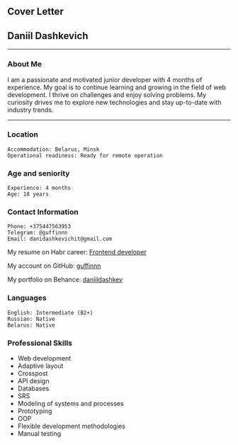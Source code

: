 ## Cover Letter

## Daniil Dashkevich

---

### About Me
I am a passionate and motivated junior developer with 4 months of experience. My goal is to continue learning and growing in the field of web development. I thrive on challenges and enjoy solving problems. My curiosity drives me to explore new technologies and stay up-to-date with industry trends.

---

### Location
    Accommodation: Belarus, Minsk
    Operational readiness: Ready for remote operation

### Age and seniority
    Experience: 4 months
    Age: 18 years

### Contact Information
    Phone: +375447563953
    Telegram: @guffinnn
    Email: danidashkevichit@gmail.com

My resume on Habr career: [Frontend developer](https://career.habr.com/guffinnn)

My account on GitHub: [guffinnn](https://github.com/guffinnn)

My portfolio on Behance: [daniildashkev](https://www.behance.net/daniildashkev)


### Languages
    English: Intermediate (B2+)
    Russian: Native
    Belarus: Native

### Professional Skills

- Web development
- Adaptive layout
- Crosspost
- API design
- Databases
- SRS
- Modeling of systems and processes
- Prototyping
- OOP
- Flexible development methodologies
- Manual testing